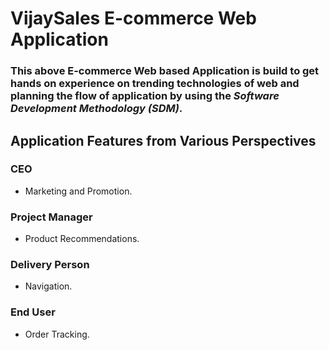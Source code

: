# VijaySales E-commerce Web Application

### This above E-commerce Web based Application is build to get hands on experience on trending technologies of web and planning the flow of application by using the _Software Development Methodology (SDM)_.

## Application Features from Various Perspectives

### CEO

- Marketing and Promotion.

### Project Manager

- Product Recommendations.

### Delivery Person

- Navigation.

### End User

- Order Tracking.
